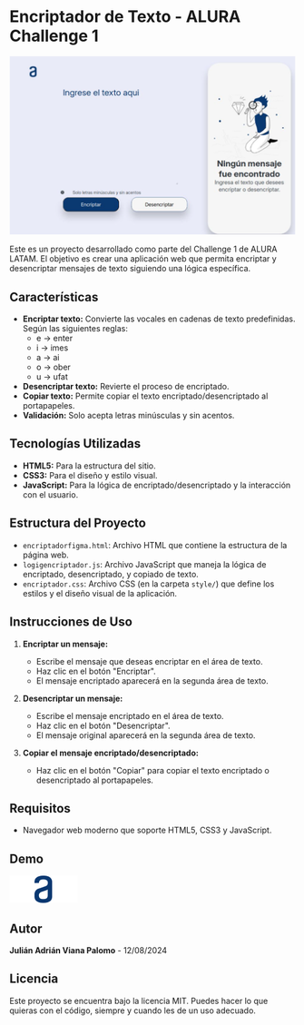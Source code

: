 # Encriptador de Texto - ALURA Challenge 1
![Pagina web](./assest/encriptador-figma.png) 

Este es un proyecto desarrollado como parte del Challenge 1 de ALURA LATAM. El objetivo es crear una aplicación web que permita encriptar y desencriptar mensajes de texto siguiendo una lógica específica. 

## Características

- **Encriptar texto:** Convierte las vocales en cadenas de texto predefinidas. Según las siguientes reglas:
    * e -> enter
    * i -> imes
    * a -> ai
    * o -> ober
    * u -> ufat
- **Desencriptar texto:** Revierte el proceso de encriptado.
- **Copiar texto:** Permite copiar el texto encriptado/desencriptado al portapapeles.
- **Validación:** Solo acepta letras minúsculas y sin acentos.

## Tecnologías Utilizadas

- **HTML5:** Para la estructura del sitio.
- **CSS3:** Para el diseño y estilo visual.
- **JavaScript:** Para la lógica de encriptado/desencriptado y la interacción con el usuario.

## Estructura del Proyecto

- `encriptadorfigma.html`: Archivo HTML que contiene la estructura de la página web.
- `logigencriptador.js`: Archivo JavaScript que maneja la lógica de encriptado, desencriptado, y copiado de texto.
- `encriptador.css`: Archivo CSS (en la carpeta `style/`) que define los estilos y el diseño visual de la aplicación.

## Instrucciones de Uso

1. **Encriptar un mensaje:**
   - Escribe el mensaje que deseas encriptar en el área de texto.
   - Haz clic en el botón "Encriptar".
   - El mensaje encriptado aparecerá en la segunda área de texto.

2. **Desencriptar un mensaje:**
   - Escribe el mensaje encriptado en el área de texto.
   - Haz clic en el botón "Desencriptar".
   - El mensaje original aparecerá en la segunda área de texto.

3. **Copiar el mensaje encriptado/desencriptado:**
   - Haz clic en el botón "Copiar" para copiar el texto encriptado o desencriptado al portapapeles.

## Requisitos

- Navegador web moderno que soporte HTML5, CSS3 y JavaScript.

## Demo

![Encriptador Demo](./assest/alurafigma.png)

## Autor

**Julián Adrián Viana Palomo** - 12/08/2024

## Licencia

Este proyecto se encuentra bajo la licencia MIT. Puedes hacer lo que quieras con el código, siempre y cuando les de un uso adecuado.
